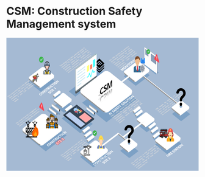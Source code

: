 # CSM: Construction Safety Management system

<p align="center">
  <img width="677" height="350" src="./fig/concept-map.png">
</p>

